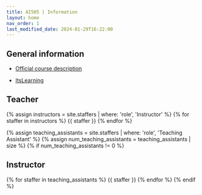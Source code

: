 ```yaml
---
title: AI505 | Information
layout: home
nav_order: 1
last_modified_date: 2024-01-29T16:22:00
---
```




## General information


- [Official course description](https://odinlister.sdu.dk/fagbesk/internkode/AI505/)

- [ItsLearning](https://sdu.itslearning.com/main.aspx?CourseID=39556)




## Teacher

{% assign instructors = site.staffers | where: 'role', 'Instructor' %}
{% for staffer in instructors %}
{{ staffer }}
{% endfor %}

{% assign teaching_assistants = site.staffers | where: 'role', 'Teaching Assistant' %}
{% assign num_teaching_assistants = teaching_assistants | size %}
{% if num_teaching_assistants != 0 %}


## Instructor

{% for staffer in teaching_assistants %}
{{ staffer }}
{% endfor %}
{% endif %}





